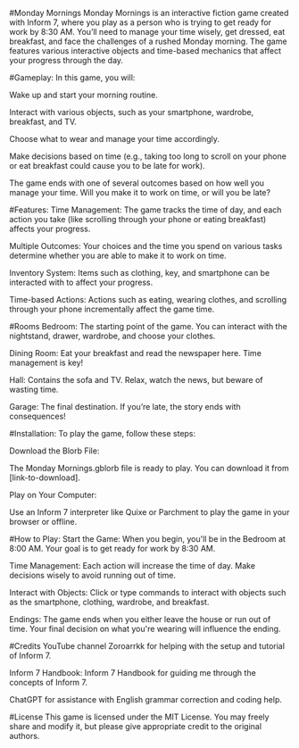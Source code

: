 #Monday Mornings
Monday Mornings is an interactive fiction game created with Inform 7, where you play as a person who is trying to get ready for work by 8:30 AM. You’ll need to manage your time wisely, get dressed, eat breakfast, and face the challenges of a rushed Monday morning. The game features various interactive objects and time-based mechanics that affect your progress through the day.

#Gameplay:
In this game, you will:

Wake up and start your morning routine.

Interact with various objects, such as your smartphone, wardrobe, breakfast, and TV.

Choose what to wear and manage your time accordingly.

Make decisions based on time (e.g., taking too long to scroll on your phone or eat breakfast could cause you to be late for work).

The game ends with one of several outcomes based on how well you manage your time. Will you make it to work on time, or will you be late?

#Features:
Time Management: The game tracks the time of day, and each action you take (like scrolling through your phone or eating breakfast) affects your progress.

Multiple Outcomes: Your choices and the time you spend on various tasks determine whether you are able to make it to work on time.

Inventory System: Items such as clothing, key, and smartphone can be interacted with to affect your progress.

Time-based Actions: Actions such as eating, wearing clothes, and scrolling through your phone incrementally affect the game time.

#Rooms
Bedroom: The starting point of the game. You can interact with the nightstand, drawer, wardrobe, and choose your clothes.

Dining Room: Eat your breakfast and read the newspaper here. Time management is key!

Hall: Contains the sofa and TV. Relax, watch the news, but beware of wasting time.

Garage: The final destination. If you’re late, the story ends with consequences!

#Installation:
To play the game, follow these steps:

Download the Blorb File:

The Monday Mornings.gblorb file is ready to play. You can download it from [link-to-download].

Play on Your Computer:

Use an Inform 7 interpreter like Quixe or Parchment to play the game in your browser or offline.

#How to Play:
Start the Game: When you begin, you'll be in the Bedroom at 8:00 AM. Your goal is to get ready for work by 8:30 AM.

Time Management: Each action will increase the time of day. Make decisions wisely to avoid running out of time.

Interact with Objects: Click or type commands to interact with objects such as the smartphone, clothing, wardrobe, and breakfast.

Endings: The game ends when you either leave the house or run out of time. Your final decision on what you're wearing will influence the ending.


#Credits
YouTube channel Zoroarrkk for helping with the setup and tutorial of Inform 7.

Inform 7 Handbook: Inform 7 Handbook for guiding me through the concepts of Inform 7.

ChatGPT for assistance with English grammar correction and coding help.

#License
This game is licensed under the MIT License. You may freely share and modify it, but please give appropriate credit to the original authors.
